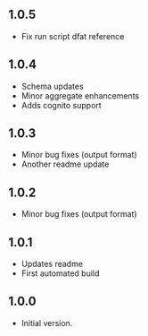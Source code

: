 ## 1.0.5

- Fix run script dfat reference

## 1.0.4

- Schema updates
- Minor aggregate enhancements
- Adds cognito support

## 1.0.3

- Minor bug fixes (output format)
- Another readme update

## 1.0.2

- Minor bug fixes (output format)

## 1.0.1

- Updates readme
- First automated build

## 1.0.0

- Initial version.
